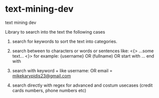 # text-mining-dev
text mining dev

Library to search into the text the following cases

1) search for keywords to sort the text into categories.

2) search between to characters or words or sentences like: <{> ...some text... <}> for example:
     {username} OR (fullname) OR start with ... end with
3) search with keyword + <some character> like username: <Mike> OR email = <mikekarypidis23@gmail.com>

4) search directly with regex for advanced and costum usecases (credit cards numbers, phone numbers etc)

